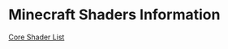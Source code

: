 # Minecraft Shaders Information

[Core Shader List](https://github.com/McTsts/mc-shaders-info/blob/main/Core%20Shader%20List.md)
